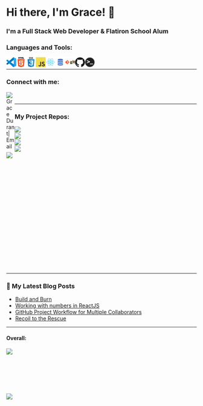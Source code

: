 # Hi there, I'm Grace! 👋
### I'm a Full Stack Web Developer & Flatiron School Alum

### Languages and Tools:
<img align="left" alt="Visual Studio Code" width="26px" src="https://raw.githubusercontent.com/github/explore/80688e429a7d4ef2fca1e82350fe8e3517d3494d/topics/visual-studio-code/visual-studio-code.png" />
<img align="left" alt="HTML5" width="26px" src="https://raw.githubusercontent.com/github/explore/80688e429a7d4ef2fca1e82350fe8e3517d3494d/topics/html/html.png" /> 
<img align="left" alt="CSS3" width="26px" src="https://raw.githubusercontent.com/github/explore/80688e429a7d4ef2fca1e82350fe8e3517d3494d/topics/css/css.png" />
<img align="left" alt="JavaScript" width="26px" src="https://raw.githubusercontent.com/github/explore/80688e429a7d4ef2fca1e82350fe8e3517d3494d/topics/javascript/javascript.png" />
<img align="left" alt="React" width="26px" src="https://raw.githubusercontent.com/github/explore/80688e429a7d4ef2fca1e82350fe8e3517d3494d/topics/react/react.png" />
<img align="left" alt="SQL" width="26px" src="https://raw.githubusercontent.com/github/explore/80688e429a7d4ef2fca1e82350fe8e3517d3494d/topics/sql/sql.png" />
<img align="left" alt="Git" width="26px" src="https://raw.githubusercontent.com/github/explore/80688e429a7d4ef2fca1e82350fe8e3517d3494d/topics/git/git.png" />
<img align="left" alt="GitHub" width="26px" src="https://raw.githubusercontent.com/github/explore/78df643247d429f6cc873026c0622819ad797942/topics/github/github.png" />
<img align="left" alt="Terminal" width="26px" src="https://raw.githubusercontent.com/github/explore/80688e429a7d4ef2fca1e82350fe8e3517d3494d/topics/terminal/terminal.png" />
<br/>

---
### Connect with me:
[<img align="left" alt="Grace Durant| Email" width="22px" src="https://cdn.jsdelivr.net/npm/simple-icons@3.7.0/icons/gmail.svg" />](mailto:gdurant34@gmail.com)
<br />

---

### My Project Repos:
<a href="https://github.com/gdurant34/phase-5-project-its-a-date">
  <img align="left" src="https://github-readme-stats.vercel.app/api/pin/?username=gdurant34&repo=phase-5-project-its-a-date" />
</a>
<br />
<a href="https://github.com/gdurant34/project-movie-social">
  <img align="left" src="https://github-readme-stats.vercel.app/api/pin/?username=gdurant34&repo=project-movie-social" />
</a>
<br />
<a href="https://github.com/gdurant34/phase-3-movie-social">
  <img align="left" src="https://github-readme-stats.vercel.app/api/pin/?username=gdurant34&repo=phase-3-movie-social" />
</a>
<br />
<a href="https://github.com/gdurant34/financial_goals_phase_2_project">
  <img align="left" src="https://github-readme-stats.vercel.app/api/pin/?username=gdurant34&repo=financial_goals_phase_2_project" />
</a>
<br />
<a href="https://github.com/gdurant34/phase1-project-shopping-list-builder">
  <img align="left" src="https://github-readme-stats.vercel.app/api/pin/?username=gdurant34&repo=phase1-project-shopping-list-builder" />
</a>
<br />
<br />
<br />
<br />
<br />
<br />
<br />
<br />
<br />
<br />
<br />
<br />
<br />
<br />
<br />
<br />
<br />
<br />

---

### 📖 My Latest Blog Posts
<!-- BLOG-POST-LIST:START -->
- [Build and Burn](https://medium.com/@gdurant34/build-and-burn-2e53f74a4c31)
- [Working with numbers in ReactJS](https://medium.com/@gdurant34/working-with-numbers-in-reactjs-3da6354637c7)
- [GitHub Project Workflow for Multiple Collaborators](https://medium.com/@gdurant34/github-project-workflow-for-multiple-collaborators-b7c9014b9f04)
- [Recoil to the Rescue](https://medium.com/@gdurant34/recoil-to-the-rescue-e98d3c848e1)
<!-- BLOG-POST-LIST:END -->

---

#### Overall:

<a href="https://github.com/gdurant34">
  <img align="left" src="https://github-readme-stats.vercel.app/api/top-langs/?username=gdurant34&layout=compact" />
<a href="https://github.com/gdurant34">
<br />
<br />
<br />
<br />
<br />
<br />
<br />
  <img align="left" src="https://github-readme-stats.vercel.app/api?username=gdurant34" />
</a>
